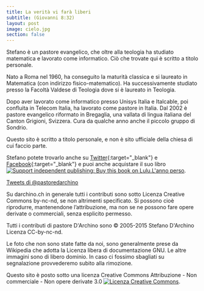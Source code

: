 ```yaml
---
title: La verità vi farà liberi 
subtitle: (Giovanni 8:32)
layout: post
image: cielo.jpg
section: false
---
```


Stefano è un pastore evangelico, che oltre alla teologia ha studiato matematica e lavorato come informatico. Ciò che trovate qui è scritto a titolo personale.

Nato a Roma nel 1960, ha conseguito la maturità classica e si laureato in Matematica (con indirizzo fisico-matematico). Ha successivamente studiato presso la Facoltà Valdese di Teologia dove si è laureato in Teologia.

Dopo aver lavorato come informatico presso Unisys Italia e Italcable, poi confluita in Telecom Italia, ha lavorato come pastore in Italia. Dal 2002 è pastore evangelico riformato in Bregaglia, una vallata di lingua italiana del Canton Grigioni, Svizzera. Cura da qualche anno anche il piccolo gruppo di Sondrio.

Questo sito è scritto a titolo personale, e non è sito ufficiale della chiesa di cui faccio parte. 

Stefano potete trovarlo anche su [Twitter](http://twitter.com/pastoredarchino){:target="_blank"} e [Facebook](http://facebook.com/pastoredarchino/){:target="_blank"} e puoi anche acquistare il suo libro <a href="http://www.lulu.com/commerce/index.php?fBuyContent=11254207"><img src="http://static.lulu.com/images/services/buy_now_buttons/it/blue.gif?20120117125159" border="0" style="display:inline;" alt="Support independent publishing: Buy this book on Lulu.">L'anno perso</a>.

<a class="twitter-timeline" href="https://twitter.com/pastoredarchino"  data-widget-id="389724117466742784">Tweets di @pastoredarchino</a>
<script>!function(d,s,id){var js,fjs=d.getElementsByTagName(s)[0],p=/^http:/.test(d.location)?'http':'https';if(!d.getElementById(id)){js=d.createElement(s);js.id=id;js.src=p+"://platform.twitter.com/widgets.js";fjs.parentNode.insertBefore(js,fjs);}}(document,"script","twitter-wjs");</script>

Su darchino.ch in generale tutti i contributi sono sotto  Licenza Creative Commons by-nc-nd, se non altrimenti specificato. Si possono cioè riprodurre, mantenendone l’attribuzione, ma non se ne possono fare opere  derivate o commerciali, senza esplicito permesso.

Tutti i contributi di pastore D'Archino sono © 2005-2015 Stefano D'Archino Licenza CC-by-nc-nd.

Le foto che non sono state fatte da noi, sono generalmente prese da Wikipedia che adotta la Licenza libera di documentazione GNU. Le altre immagini sono di libero dominio. In caso ci fossimo sbagliati su segnalazione provvederemo subito alla rimozione.

Questo sito è posto sotto una licenza Creative Commons Attribuzione - Non commerciale - Non opere derivate 3.0
<a rel="license" href="http://creativecommons.org/licenses/by-nc-nd/3.0/deed.it"><img alt="Licenza Creative Commons" style="border-width:0" src="{{ site.baseurl }}/img/88x31CC.png" target="_blank" /></a>.
